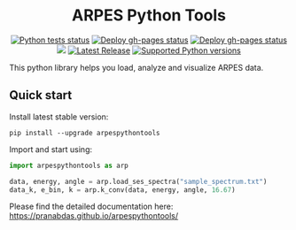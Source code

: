 <h1 align="center">ARPES Python Tools</h1>

<p align="center">
  <a href="https://github.com/pranabdas/arpespythontools/actions/workflows/python-tests.yml"><img src="https://github.com/pranabdas/arpespythontools/actions/workflows/python-tests.yml/badge.svg" alt="Python tests status"></a>
  <a href="https://github.com/pranabdas/arpespythontools/actions/workflows/deploy-gh-pages.yml"><img src="https://github.com/pranabdas/arpespythontools/actions/workflows/deploy-gh-pages.yml/badge.svg" alt="Deploy gh-pages status"></a>
  <a href="https://github.com/pranabdas/arpespythontools/actions/workflows/publish.yml"><img src="https://github.com/pranabdas/arpespythontools/actions/workflows/publish.yml/badge.svg" alt="Deploy gh-pages status"></a>
  <a href="https://github.com/pranabdas/arpespythontools/blob/master/LICENSE"><img src="https://img.shields.io/github/license/sourcerer-io/hall-of-fame.svg?colorB=A31F34"></a>
  <a href="https://pypi.org/project/arpespythontools/#history"><img src="https://img.shields.io/github/v/release/pranabdas/arpespythontools.svg" alt="Latest Release"/></a>
  <a href="https://pypi.org/project/arpespythontools/"><img src="https://img.shields.io/pypi/pyversions/arpespythontools" alt="Supported Python versions"/></a>
</p>

This python library helps you load, analyze and visualize ARPES data.

## Quick start

Install latest stable version:
```console
pip install --upgrade arpespythontools
```

Import and start using:

```python
import arpespythontools as arp

data, energy, angle = arp.load_ses_spectra("sample_spectrum.txt")
data_k, e_bin, k = arp.k_conv(data, energy, angle, 16.67)
```

Please find the detailed documentation here: https://pranabdas.github.io/arpespythontools/

